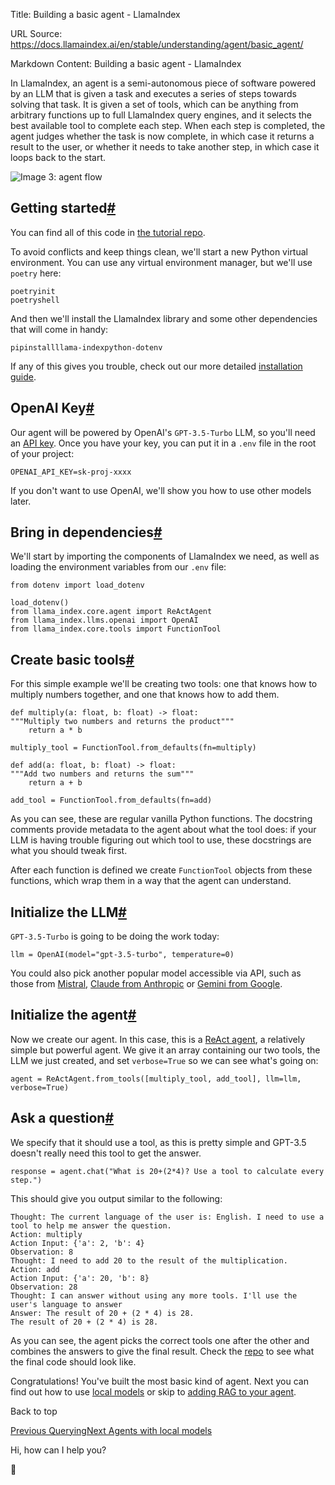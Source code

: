 Title: Building a basic agent - LlamaIndex

URL Source: https://docs.llamaindex.ai/en/stable/understanding/agent/basic_agent/

Markdown Content:
Building a basic agent - LlamaIndex


In LlamaIndex, an agent is a semi-autonomous piece of software powered by an LLM that is given a task and executes a series of steps towards solving that task. It is given a set of tools, which can be anything from arbitrary functions up to full LlamaIndex query engines, and it selects the best available tool to complete each step. When each step is completed, the agent judges whether the task is now complete, in which case it returns a result to the user, or whether it needs to take another step, in which case it loops back to the start.

![Image 3: agent flow](https://docs.llamaindex.ai/en/stable/understanding/agent/agent_flow.png)

Getting started[#](https://docs.llamaindex.ai/en/stable/understanding/agent/basic_agent/#getting-started "Permanent link")
--------------------------------------------------------------------------------------------------------------------------

You can find all of this code in [the tutorial repo](https://github.com/run-llama/python-agents-tutorial).

To avoid conflicts and keep things clean, we'll start a new Python virtual environment. You can use any virtual environment manager, but we'll use `poetry` here:

```
poetryinit
poetryshell
```

And then we'll install the LlamaIndex library and some other dependencies that will come in handy:

```
pipinstallllama-indexpython-dotenv
```

If any of this gives you trouble, check out our more detailed [installation guide](https://docs.llamaindex.ai/en/stable/understanding/agent/getting_started/installation/).

OpenAI Key[#](https://docs.llamaindex.ai/en/stable/understanding/agent/basic_agent/#openai-key "Permanent link")
----------------------------------------------------------------------------------------------------------------

Our agent will be powered by OpenAI's `GPT-3.5-Turbo` LLM, so you'll need an [API key](https://platform.openai.com/). Once you have your key, you can put it in a `.env` file in the root of your project:

```
OPENAI_API_KEY=sk-proj-xxxx
```

If you don't want to use OpenAI, we'll show you how to use other models later.

Bring in dependencies[#](https://docs.llamaindex.ai/en/stable/understanding/agent/basic_agent/#bring-in-dependencies "Permanent link")
--------------------------------------------------------------------------------------------------------------------------------------

We'll start by importing the components of LlamaIndex we need, as well as loading the environment variables from our `.env` file:

```
from dotenv import load_dotenv

load_dotenv()
from llama_index.core.agent import ReActAgent
from llama_index.llms.openai import OpenAI
from llama_index.core.tools import FunctionTool
```

Create basic tools[#](https://docs.llamaindex.ai/en/stable/understanding/agent/basic_agent/#create-basic-tools "Permanent link")
--------------------------------------------------------------------------------------------------------------------------------

For this simple example we'll be creating two tools: one that knows how to multiply numbers together, and one that knows how to add them.

```
def multiply(a: float, b: float) -> float:
"""Multiply two numbers and returns the product"""
    return a * b

multiply_tool = FunctionTool.from_defaults(fn=multiply)

def add(a: float, b: float) -> float:
"""Add two numbers and returns the sum"""
    return a + b

add_tool = FunctionTool.from_defaults(fn=add)
```

As you can see, these are regular vanilla Python functions. The docstring comments provide metadata to the agent about what the tool does: if your LLM is having trouble figuring out which tool to use, these docstrings are what you should tweak first.

After each function is defined we create `FunctionTool` objects from these functions, which wrap them in a way that the agent can understand.

Initialize the LLM[#](https://docs.llamaindex.ai/en/stable/understanding/agent/basic_agent/#initialize-the-llm "Permanent link")
--------------------------------------------------------------------------------------------------------------------------------

`GPT-3.5-Turbo` is going to be doing the work today:

```
llm = OpenAI(model="gpt-3.5-turbo", temperature=0)
```

You could also pick another popular model accessible via API, such as those from [Mistral](https://docs.llamaindex.ai/en/stable/understanding/agent/examples/llm/mistralai/), [Claude from Anthropic](https://docs.llamaindex.ai/en/stable/understanding/agent/examples/llm/anthropic/) or [Gemini from Google](https://docs.llamaindex.ai/en/stable/understanding/agent/examples/llm/gemini/).

Initialize the agent[#](https://docs.llamaindex.ai/en/stable/understanding/agent/basic_agent/#initialize-the-agent "Permanent link")
------------------------------------------------------------------------------------------------------------------------------------

Now we create our agent. In this case, this is a [ReAct agent](https://klu.ai/glossary/react-agent-model), a relatively simple but powerful agent. We give it an array containing our two tools, the LLM we just created, and set `verbose=True` so we can see what's going on:

```
agent = ReActAgent.from_tools([multiply_tool, add_tool], llm=llm, verbose=True)
```

Ask a question[#](https://docs.llamaindex.ai/en/stable/understanding/agent/basic_agent/#ask-a-question "Permanent link")
------------------------------------------------------------------------------------------------------------------------

We specify that it should use a tool, as this is pretty simple and GPT-3.5 doesn't really need this tool to get the answer.

```
response = agent.chat("What is 20+(2*4)? Use a tool to calculate every step.")
```

This should give you output similar to the following:

```
Thought: The current language of the user is: English. I need to use a tool to help me answer the question.
Action: multiply
Action Input: {'a': 2, 'b': 4}
Observation: 8
Thought: I need to add 20 to the result of the multiplication.
Action: add
Action Input: {'a': 20, 'b': 8}
Observation: 28
Thought: I can answer without using any more tools. I'll use the user's language to answer
Answer: The result of 20 + (2 * 4) is 28.
The result of 20 + (2 * 4) is 28.
```

As you can see, the agent picks the correct tools one after the other and combines the answers to give the final result. Check the [repo](https://github.com/run-llama/python-agents-tutorial/blob/main/1_basic_agent.py) to see what the final code should look like.

Congratulations! You've built the most basic kind of agent. Next you can find out how to use [local models](https://docs.llamaindex.ai/en/stable/understanding/agent/local_models/) or skip to [adding RAG to your agent](https://docs.llamaindex.ai/en/stable/understanding/agent/rag_agent/).

Back to top

[Previous Querying](https://docs.llamaindex.ai/en/stable/understanding/querying/querying/)[Next Agents with local models](https://docs.llamaindex.ai/en/stable/understanding/agent/local_models/)

Hi, how can I help you?

🦙
